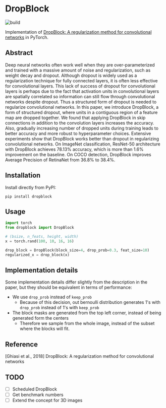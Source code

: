 # DropBlock

![build](https://travis-ci.org/miguelvr/dropblock.png?branch=master)


Implementation of [DropBlock: A regularization method for convolutional networks](https://arxiv.org/pdf/1810.12890.pdf) 
in PyTorch.

## Abstract

Deep neural networks often work well when they are over-parameterized and trained with a massive amount of noise and regularization, such as weight decay and dropout. Although dropout is widely used as a regularization technique for fully connected layers, it is often less effective for convolutional layers. This lack of success of dropout for convolutional layers is perhaps due to the fact that activation units in convolutional layers are spatially correlated so information can still flow through convolutional networks despite dropout. Thus a structured form of dropout is needed to regularize convolutional networks. In this paper, we introduce DropBlock, a form of structured dropout, where units in a contiguous region of a feature map are dropped together. We found that applying DropBlock in skip connections in addition to the convolution layers increases the accuracy. Also, gradually increasing number of dropped units during training leads to better accuracy and more robust to hyperparameter choices. Extensive experiments show that DropBlock works better than dropout in regularizing convolutional networks. On ImageNet classification, ResNet-50 architecture with DropBlock achieves 78.13% accuracy, which is more than 1.6% improvement on the baseline. On COCO detection, DropBlock improves Average Precision of RetinaNet from 36.8% to 38.4%.



## Installation

Install directly from PyPI:

    pip install dropblock

## Usage

````python
import torch
from dropblock import DropBlock

# (bsize, n_feats, height, width)
x = torch.rand(100, 10, 16, 16)

drop_block = DropBlock(block_size=4, drop_prob=0.3, feat_size=10)
regularized_x = drop_block(x)
````

## Implementation details

Some implementation details differ slightly from the description in the paper, 
but they should be equivalent in terms of performance:

 - We use `drop_prob` instead of `keep_prob`
    - Because of this decision, out bernoulli distribution 
 generates 1's with `drop_prob` instead of 1's with `keep_prob`
 - The block masks are generated from the top left corner, 
 instead of being generated form the centers
    - Therefore we sample from the whole image, instead of the subset 
    where the blocks will fit.
 
## Reference
[Ghiasi et al., 2018] DropBlock: A regularization method for convolutional networks

## TODO
- [ ] Scheduled DropBlock
- [ ] Get benchmark numbers
- [ ] Extend the concept for 3D images
